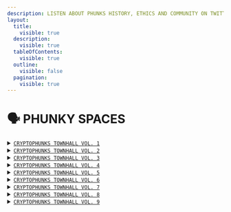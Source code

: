 ```yaml
---
description: LISTEN ABOUT PHUNKS HISTORY, ETHICS AND COMMUNITY ON TWITTER
layout:
  title:
    visible: true
  description:
    visible: true
  tableOfContents:
    visible: true
  outline:
    visible: false
  pagination:
    visible: true
---
```


# 🗣 PHUNKY SPACES

<details>

<summary><a href="https://twitter.com/i/spaces/1eaKbrXLayBKX"><code>CRYPTOPHUNKS TOWNHALL VOL. 1</code></a></summary>

[https://twitter.com/i/spaces/1eaKbrXLayBKX](https://twitter.com/i/spaces/1eaKbrXLayBKX)

</details>

<details>

<summary><a href="https://twitter.com/i/spaces/1zqKVPVjAwaJB"><code>CRYPTOPHUNKS TOWNHALL VOL. 2</code></a></summary>

[https://twitter.com/i/spaces/1zqKVPVjAwaJB](https://twitter.com/i/spaces/1zqKVPVjAwaJB)

</details>

<details>

<summary><a href="https://twitter.com/i/spaces/1lDGLnmAPDkxm"><code>CRYPTOPHUNKS TOWNHALL VOL. 3</code></a></summary>

[https://twitter.com/i/spaces/1lDGLnmAPDkxm](https://twitter.com/i/spaces/1lDGLnmAPDkxm)

</details>

<details>

<summary><a href="https://twitter.com/i/spaces/1nAJErMqoPnxL"><code>CRYPTOPHUNKS TOWNHALL VOL. 4</code></a></summary>

[https://twitter.com/i/spaces/1nAJErMqoPnxL](https://twitter.com/i/spaces/1nAJErMqoPnxL)

</details>

<details>

<summary><a href="https://twitter.com/i/spaces/1MnxnpaZlpNGO?s=20"><code>CRYPTOPHUNKS TOWNHALL VOL. 5</code></a></summary>

[https://twitter.com/i/spaces/1MnxnpaZlpNGO](https://twitter.com/i/spaces/1MnxnpaZlpNGO?s=20)

</details>

<details>

<summary><a href="https://twitter.com/i/spaces/1PlKQpYokMkxE"><code>CRYPTOPHUNKS TOWNHALL VOL. 6</code> </a></summary>

[https://twitter.com/i/spaces/1PlKQpYokMkxE](https://twitter.com/i/spaces/1PlKQpYokMkxE?s=20)

</details>

<details>

<summary><a href="https://twitter.com/i/spaces/1zqKVPrXDqLJB"><code>CRYPTOPHUNKS TOWNHALL VOL. 7</code></a></summary>

[https://twitter.com/i/spaces/1zqKVPrXDqLJB](https://twitter.com/i/spaces/1zqKVPrXDqLJB?s=20)

</details>

<details>

<summary><a href="https://twitter.com/i/spaces/1YpKkgNPOEYKj"><code>CRYPTOPHUNKS TOWNHALL VOL. 8</code></a></summary>

[https://twitter.com/i/spaces/1YpKkgNPOEYKj](https://twitter.com/i/spaces/1YpKkgNPOEYKj)

</details>

<details>

<summary><a href="https://twitter.com/i/spaces/1rmGPkznWEnKN?s=20"><code>CRYPTOPHUNKS TOWNHALL VOL. 9</code></a></summary>

[https://twitter.com/i/spaces/1rmGPkznWEnKN](https://twitter.com/i/spaces/1rmGPkznWEnKN?s=20)

</details>
